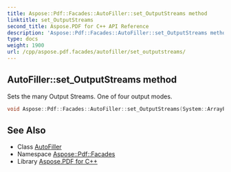 ```yaml
---
title: Aspose::Pdf::Facades::AutoFiller::set_OutputStreams method
linktitle: set_OutputStreams
second_title: Aspose.PDF for C++ API Reference
description: 'Aspose::Pdf::Facades::AutoFiller::set_OutputStreams method. Sets the many Output Streams. One of four output modes in C++.'
type: docs
weight: 1900
url: /cpp/aspose.pdf.facades/autofiller/set_outputstreams/
---
```

## AutoFiller::set_OutputStreams method


Sets the many Output Streams. One of four output modes.

```cpp
void Aspose::Pdf::Facades::AutoFiller::set_OutputStreams(System::ArrayPtr<System::SharedPtr<System::IO::Stream>> value)
```

## See Also

* Class [AutoFiller](../)
* Namespace [Aspose::Pdf::Facades](../../)
* Library [Aspose.PDF for C++](../../../)
